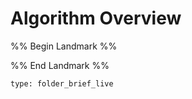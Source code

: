 # Algorithm Overview

%% Begin Landmark %%


%% End Landmark %%


```ccard
type: folder_brief_live
```

